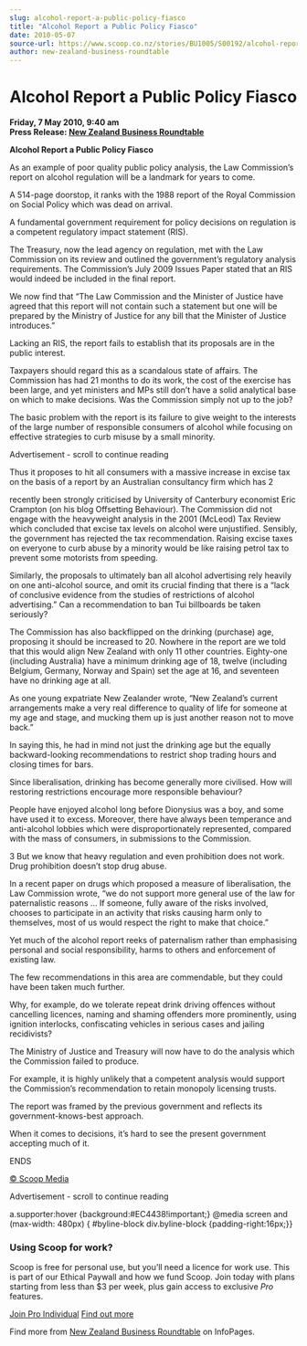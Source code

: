 ```yaml
---
slug: alcohol-report-a-public-policy-fiasco
title: "Alcohol Report a Public Policy Fiasco"
date: 2010-05-07
source-url: https://www.scoop.co.nz/stories/BU1005/S00192/alcohol-report-a-public-policy-fiasco.htm
author: new-zealand-business-roundtable
---
```

Alcohol Report a Public Policy Fiasco
=====================================

**Friday, 7 May 2010, 9:40 am**  
**Press Release: [New Zealand Business Roundtable](https://info.scoop.co.nz/New_Zealand_Business_Roundtable)**

**Alcohol Report a Public Policy Fiasco**

As an example of poor quality public policy analysis, the Law Commission’s report on alcohol regulation will be a landmark for years to come.

A 514-page doorstop, it ranks with the 1988 report of the Royal Commission on Social Policy which was dead on arrival.

A fundamental government requirement for policy decisions on regulation is a competent regulatory impact statement (RIS).

The Treasury, now the lead agency on regulation, met with the Law Commission on its review and outlined the government’s regulatory analysis requirements. The Commission’s July 2009 Issues Paper stated that an RIS would indeed be included in the final report.

We now find that “The Law Commission and the Minister of Justice have agreed that this report will not contain such a statement but one will be prepared by the Ministry of Justice for any bill that the Minister of Justice introduces.”

Lacking an RIS, the report fails to establish that its proposals are in the public interest.

Taxpayers should regard this as a scandalous state of affairs. The Commission has had 21 months to do its work, the cost of the exercise has been large, and yet ministers and MPs still don’t have a solid analytical base on which to make decisions. Was the Commission simply not up to the job?

The basic problem with the report is its failure to give weight to the interests of the large number of responsible consumers of alcohol while focusing on effective strategies to curb misuse by a small minority.

Advertisement - scroll to continue reading





Thus it proposes to hit all consumers with a massive increase in excise tax on the basis of a report by an Australian consultancy firm which has 2

recently been strongly criticised by University of Canterbury economist Eric Crampton (on his blog Offsetting Behaviour). The Commission did not engage with the heavyweight analysis in the 2001 (McLeod) Tax Review which concluded that excise tax levels on alcohol were unjustified. Sensibly, the government has rejected the tax recommendation. Raising excise taxes on everyone to curb abuse by a minority would be like raising petrol tax to prevent some motorists from speeding.

Similarly, the proposals to ultimately ban all alcohol advertising rely heavily on one anti-alcohol source, and omit its crucial finding that there is a “lack of conclusive evidence from the studies of restrictions of alcohol advertising.” Can a recommendation to ban Tui billboards be taken seriously?

The Commission has also backflipped on the drinking (purchase) age, proposing it should be increased to 20. Nowhere in the report are we told that this would align New Zealand with only 11 other countries. Eighty-one (including Australia) have a minimum drinking age of 18, twelve (including Belgium, Germany, Norway and Spain) set the age at 16, and seventeen have no drinking age at all.

As one young expatriate New Zealander wrote, “New Zealand’s current arrangements make a very real difference to quality of life for someone at my age and stage, and mucking them up is just another reason not to move back.”

In saying this, he had in mind not just the drinking age but the equally backward-looking recommendations to restrict shop trading hours and closing times for bars.

Since liberalisation, drinking has become generally more civilised. How will restoring restrictions encourage more responsible behaviour?

People have enjoyed alcohol long before Dionysius was a boy, and some have used it to excess. Moreover, there have always been temperance and anti-alcohol lobbies which were disproportionately represented, compared with the mass of consumers, in submissions to the Commission.

3 But we know that heavy regulation and even prohibition does not work. Drug prohibition doesn’t stop drug abuse.

In a recent paper on drugs which proposed a measure of liberalisation, the Law Commission wrote, “we do not support more general use of the law for paternalistic reasons … If someone, fully aware of the risks involved, chooses to participate in an activity that risks causing harm only to themselves, most of us would respect the right to make that choice.”

Yet much of the alcohol report reeks of paternalism rather than emphasising personal and social responsibility, harms to others and enforcement of existing law.

The few recommendations in this area are commendable, but they could have been taken much further.

Why, for example, do we tolerate repeat drink driving offences without cancelling licences, naming and shaming offenders more prominently, using ignition interlocks, confiscating vehicles in serious cases and jailing recidivists?

The Ministry of Justice and Treasury will now have to do the analysis which the Commission failed to produce.

For example, it is highly unlikely that a competent analysis would support the Commission’s recommendation to retain monopoly licensing trusts.

The report was framed by the previous government and reflects its government-knows-best approach.

When it comes to decisions, it’s hard to see the present government accepting much of it.

ENDS  

[© Scoop Media](http://www.scoop.co.nz/about/terms.html)  

Advertisement - scroll to continue reading



a.supporter:hover {background:#EC4438!important;} @media screen and (max-width: 480px) { #byline-block div.byline-block {padding-right:16px;}}

### Using Scoop for work?

Scoop is free for personal use, but you’ll need a licence for work use. This is part of our Ethical Paywall and how we fund Scoop. Join today with plans starting from less than $3 per week, plus gain access to exclusive _Pro_ features.  
  
[Join Pro Individual](https://pro.scoop.co.nz/Individual/?from=ProIn24) [Find out more](https://pro.scoop.co.nz/using-scoop-for-work/?from=ProIn24)

Find more from [New Zealand Business Roundtable](https://info.scoop.co.nz/New_Zealand_Business_Roundtable) on InfoPages.